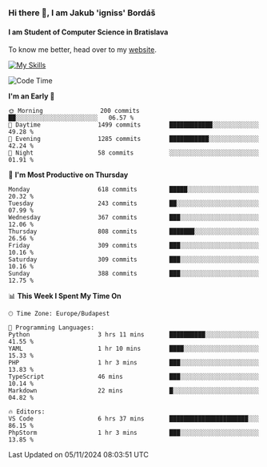 ### Hi there 👋, I am Jakub 'igniss' Bordáš

#### I am Student of Computer Science in Bratislava
To know me better, head over to my [website](https://bordas.sk).

[![My Skills](https://skillicons.dev/icons?i=js,html,css,figma,svelte,java,kotlin,python,postgresql,typescript,nest,nodejs)](https://bordas.sk)


<!--START_SECTION:waka-->
![Code Time](http://img.shields.io/badge/Code%20Time-1%2C562%20hrs%203%20mins-blue)

**I'm an Early 🐤** 

```text
🌞 Morning                200 commits         ██░░░░░░░░░░░░░░░░░░░░░░░   06.57 % 
🌆 Daytime                1499 commits        ████████████░░░░░░░░░░░░░   49.28 % 
🌃 Evening                1285 commits        ███████████░░░░░░░░░░░░░░   42.24 % 
🌙 Night                  58 commits          ░░░░░░░░░░░░░░░░░░░░░░░░░   01.91 % 
```
📅 **I'm Most Productive on Thursday** 

```text
Monday                   618 commits         █████░░░░░░░░░░░░░░░░░░░░   20.32 % 
Tuesday                  243 commits         ██░░░░░░░░░░░░░░░░░░░░░░░   07.99 % 
Wednesday                367 commits         ███░░░░░░░░░░░░░░░░░░░░░░   12.06 % 
Thursday                 808 commits         ███████░░░░░░░░░░░░░░░░░░   26.56 % 
Friday                   309 commits         ███░░░░░░░░░░░░░░░░░░░░░░   10.16 % 
Saturday                 309 commits         ███░░░░░░░░░░░░░░░░░░░░░░   10.16 % 
Sunday                   388 commits         ███░░░░░░░░░░░░░░░░░░░░░░   12.75 % 
```


📊 **This Week I Spent My Time On** 

```text
🕑︎ Time Zone: Europe/Budapest

💬 Programming Languages: 
Python                   3 hrs 11 mins       ██████████░░░░░░░░░░░░░░░   41.55 % 
YAML                     1 hr 10 mins        ████░░░░░░░░░░░░░░░░░░░░░   15.33 % 
PHP                      1 hr 3 mins         ███░░░░░░░░░░░░░░░░░░░░░░   13.83 % 
TypeScript               46 mins             ███░░░░░░░░░░░░░░░░░░░░░░   10.14 % 
Markdown                 22 mins             █░░░░░░░░░░░░░░░░░░░░░░░░   04.82 % 

🔥 Editors: 
VS Code                  6 hrs 37 mins       ██████████████████████░░░   86.15 % 
PhpStorm                 1 hr 3 mins         ███░░░░░░░░░░░░░░░░░░░░░░   13.85 % 
```


 Last Updated on 05/11/2024 08:03:51 UTC
<!--END_SECTION:waka-->
